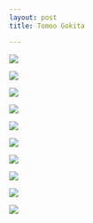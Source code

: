 ```yaml
---
layout: post
title: Tomoo Gokita

---
```

![](/artblog/uploads/06tg_160114_low-1280x0-c-default.jpg)

![](/artblog/uploads/bndiaengvnnriveds68e.jpg)

![](/artblog/uploads/tomoo-gokita_promo-image.jpg)

![](/artblog/uploads/z4-nettleton-gokita-a-20140912.jpg)

![](/artblog/uploads/2019_nyr_17164_0205_000-tomoo_gokita_let_it_be120149.jpg)

![](/artblog/uploads/21gokitagallery1-superjumbo.jpg)

![](/artblog/uploads/tomoo-gokita_dance-of-death_aid17043.jpg)

![](/artblog/uploads/tg_170316_026.jpg)

![](/artblog/uploads/tg_170316_028.jpg)

![](/artblog/uploads/tg_170316_036.jpg)